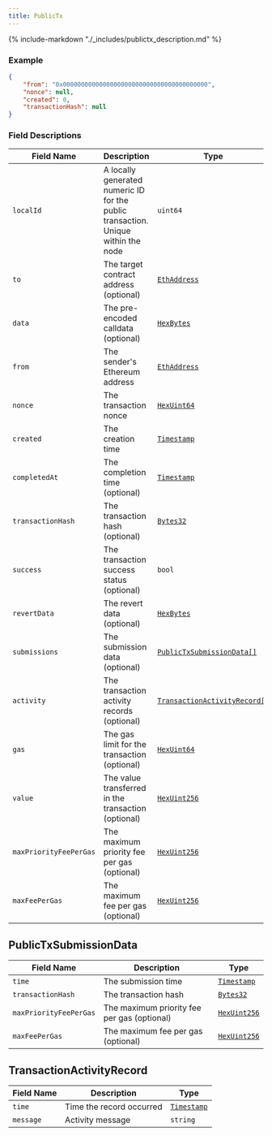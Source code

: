 ```yaml
---
title: PublicTx
---
```

{% include-markdown "./_includes/publictx_description.md" %}

### Example

```json
{
    "from": "0x0000000000000000000000000000000000000000",
    "nonce": null,
    "created": 0,
    "transactionHash": null
}
```

### Field Descriptions

| Field Name | Description | Type |
|------------|-------------|------|
| `localId` | A locally generated numeric ID for the public transaction. Unique within the node | `uint64` |
| `to` | The target contract address (optional) | [`EthAddress`](simpletypes.md#ethaddress) |
| `data` | The pre-encoded calldata (optional) | [`HexBytes`](simpletypes.md#hexbytes) |
| `from` | The sender's Ethereum address | [`EthAddress`](simpletypes.md#ethaddress) |
| `nonce` | The transaction nonce | [`HexUint64`](simpletypes.md#hexuint64) |
| `created` | The creation time | [`Timestamp`](simpletypes.md#timestamp) |
| `completedAt` | The completion time (optional) | [`Timestamp`](simpletypes.md#timestamp) |
| `transactionHash` | The transaction hash (optional) | [`Bytes32`](simpletypes.md#bytes32) |
| `success` | The transaction success status (optional) | `bool` |
| `revertData` | The revert data (optional) | [`HexBytes`](simpletypes.md#hexbytes) |
| `submissions` | The submission data (optional) | [`PublicTxSubmissionData[]`](#publictxsubmissiondata) |
| `activity` | The transaction activity records (optional) | [`TransactionActivityRecord[]`](#transactionactivityrecord) |
| `gas` | The gas limit for the transaction (optional) | [`HexUint64`](simpletypes.md#hexuint64) |
| `value` | The value transferred in the transaction (optional) | [`HexUint256`](simpletypes.md#hexuint256) |
| `maxPriorityFeePerGas` | The maximum priority fee per gas (optional) | [`HexUint256`](simpletypes.md#hexuint256) |
| `maxFeePerGas` | The maximum fee per gas (optional) | [`HexUint256`](simpletypes.md#hexuint256) |

## PublicTxSubmissionData

| Field Name | Description | Type |
|------------|-------------|------|
| `time` | The submission time | [`Timestamp`](simpletypes.md#timestamp) |
| `transactionHash` | The transaction hash | [`Bytes32`](simpletypes.md#bytes32) |
| `maxPriorityFeePerGas` | The maximum priority fee per gas (optional) | [`HexUint256`](simpletypes.md#hexuint256) |
| `maxFeePerGas` | The maximum fee per gas (optional) | [`HexUint256`](simpletypes.md#hexuint256) |


## TransactionActivityRecord

| Field Name | Description | Type |
|------------|-------------|------|
| `time` | Time the record occurred | [`Timestamp`](simpletypes.md#timestamp) |
| `message` | Activity message | `string` |


